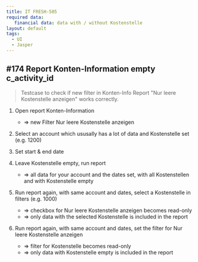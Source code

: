 ```yaml
---
title: IT FRESH-505
required data:
   financial data: data with / without Kostenstelle  
layout: default
tags:
  - UI
  - Jasper
---
```

## #174 Report Konten-Information empty c_activity_id

> Testcase to check if new filter in Konten-Info Report
> "Nur leere Kostenstelle anzeigen" works correctly.


1. Open report Konten-Information
	* => new Filter Nur leere Kostenstelle anzeigen
	
1. Select an account which ususally has a lot of data and Kostenstelle set (e.g. 1200)

1. Set start & end date

1. Leave Kostenstelle empty, run report
	* => all data for your account and the dates set, with all Kostenstellen and with Kostenstelle empty
	
1. Run report again, with same account and dates, select a Kostenstelle in filters (e.g. 1000)
	* => checkbox for Nur leere Kostenstelle anzeigen becomes read-only
	* => only data with the selected Kostenstelle is included in the report
	
1. Run report again, with same account and dates, set the filter for Nur leere Kostenstelle anzeigen
	* => filter for Kostenstelle becomes read-only
	* => only data with Kostenstelle empty is included in the report
